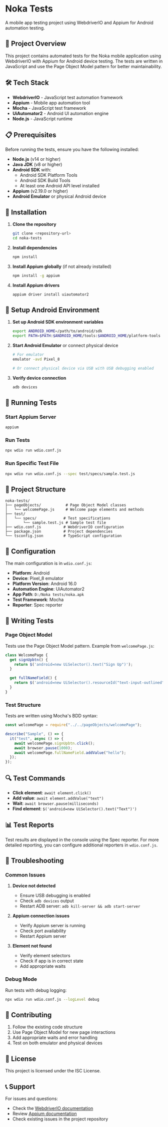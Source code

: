 # Noka Tests

A mobile app testing project using WebdriverIO and Appium for Android automation testing.

## 📱 Project Overview

This project contains automated tests for the Noka mobile application using WebdriverIO with Appium for Android device testing. The tests are written in JavaScript and use the Page Object Model pattern for better maintainability.

## 🛠️ Tech Stack

- **WebdriverIO** - JavaScript test automation framework
- **Appium** - Mobile app automation tool
- **Mocha** - JavaScript test framework
- **UiAutomator2** - Android UI automation engine
- **Node.js** - JavaScript runtime

## 📋 Prerequisites

Before running the tests, ensure you have the following installed:

- **Node.js** (v14 or higher)
- **Java JDK** (v8 or higher)
- **Android SDK** with:
  - Android SDK Platform Tools
  - Android SDK Build Tools
  - At least one Android API level installed
- **Appium** (v2.19.0 or higher)
- **Android Emulator** or physical Android device

## 🚀 Installation

1. **Clone the repository**
   ```bash
   git clone <repository-url>
   cd noka-tests
   ```

2. **Install dependencies**
   ```bash
   npm install
   ```

3. **Install Appium globally** (if not already installed)
   ```bash
   npm install -g appium
   ```

4. **Install Appium drivers**
   ```bash
   appium driver install uiautomator2
   ```

## 📱 Setup Android Environment

1. **Set up Android SDK environment variables**
   ```bash
   export ANDROID_HOME=/path/to/android/sdk
   export PATH=$PATH:$ANDROID_HOME/tools:$ANDROID_HOME/platform-tools
   ```

2. **Start Android Emulator** or connect physical device
   ```bash
   # For emulator
   emulator -avd Pixel_8
   
   # Or connect physical device via USB with USB debugging enabled
   ```

3. **Verify device connection**
   ```bash
   adb devices
   ```

## 🧪 Running Tests

### Start Appium Server
```bash
appium
```

### Run Tests
```bash
npx wdio run wdio.conf.js
```

### Run Specific Test File
```bash
npx wdio run wdio.conf.js --spec test/specs/sample.test.js
```

## 📁 Project Structure

```
noka-tests/
├── pageObjects/           # Page Object Model classes
│   └── welcomePage.js     # Welcome page elements and methods
├── test/
│   └── specs/            # Test specifications
│       └── sample.test.js # Sample test file
├── wdio.conf.js          # WebdriverIO configuration
├── package.json          # Project dependencies
└── tsconfig.json         # TypeScript configuration
```

## 🔧 Configuration

The main configuration is in `wdio.conf.js`:

- **Platform**: Android
- **Device**: Pixel_8 emulator
- **Platform Version**: Android 16.0
- **Automation Engine**: UiAutomator2
- **App Path**: `D:/Noka tests/noka.apk`
- **Test Framework**: Mocha
- **Reporter**: Spec reporter

## 📝 Writing Tests

### Page Object Model

Tests use the Page Object Model pattern. Example from `welcomePage.js`:

```javascript
class WelcomePage {
  get signUpbtn() {
    return $('android=new UiSelector().text("Sign Up")');
  }

  get fullNameField() {
    return $('android=new UiSelector().resourceId("text-input-outlined").instance(0)');
  }
}
```

### Test Structure

Tests are written using Mocha's BDD syntax:

```javascript
const welcomePage = require("../../pageObjects/welcomePage");

describe("Sample", () => {
  it("test", async () => {
    await welcomePage.signUpbtn.click();
    await browser.pause(1000);
    await welcomePage.fullNameField.addValue("hello");
  });
});
```

## 🔍 Test Commands

- **Click element**: `await element.click()`
- **Add value**: `await element.addValue("text")`
- **Wait**: `await browser.pause(milliseconds)`
- **Find element**: `$('android=new UiSelector().text("Text")')`

## 📊 Test Reports

Test results are displayed in the console using the Spec reporter. For more detailed reporting, you can configure additional reporters in `wdio.conf.js`.

## 🐛 Troubleshooting

### Common Issues

1. **Device not detected**
   - Ensure USB debugging is enabled
   - Check `adb devices` output
   - Restart ADB server: `adb kill-server && adb start-server`

2. **Appium connection issues**
   - Verify Appium server is running
   - Check port availability
   - Restart Appium server

3. **Element not found**
   - Verify element selectors
   - Check if app is in correct state
   - Add appropriate waits

### Debug Mode

Run tests with debug logging:
```bash
npx wdio run wdio.conf.js --logLevel debug
```

## 🤝 Contributing

1. Follow the existing code structure
2. Use Page Object Model for new page interactions
3. Add appropriate waits and error handling
4. Test on both emulator and physical devices

## 📄 License

This project is licensed under the ISC License.

## 📞 Support

For issues and questions:
- Check the [WebdriverIO documentation](https://webdriver.io/docs/)
- Review [Appium documentation](http://appium.io/docs/en/about-appium/intro/)
- Check existing issues in the project repository 